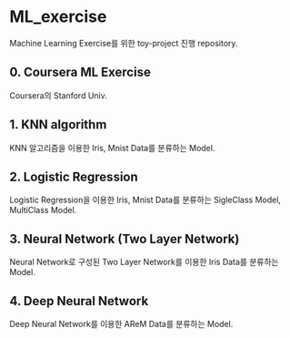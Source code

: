 # ML_exercise
Machine Learning Exercise를 위한 toy-project 진행 repository.

## 0. Coursera ML Exercise

Coursera의 Stanford Univ.

## 1. KNN algorithm

KNN 알고리즘을 이용한 Iris, Mnist Data를 분류하는 Model.

## 2. Logistic Regression

Logistic Regression을 이용한 Iris, Mnist Data를 분류하는 SigleClass Model, MultiClass Model.

## 3. Neural Network (Two Layer Network)

Neural Network로 구성된 Two Layer Network를 이용한 Iris Data를 분류하는 Model.

## 4. Deep Neural Network

Deep Neural Network를 이용한 AReM Data를 분류하는 Model.
